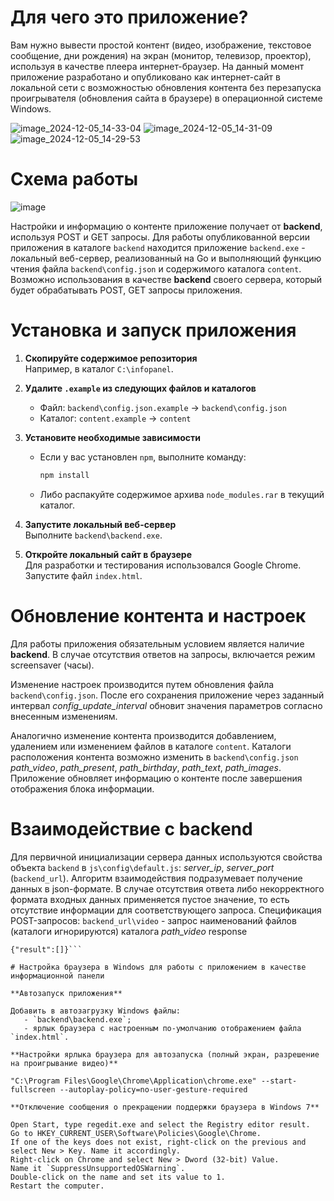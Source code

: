 # Для чего это приложение?
Вам нужно вывести простой контент (видео, изображение, текстовое сообщение, дни рождения) на экран (монитор, телевизор, проектор), используя в качестве плеера интернет-браузер.
На данный момент приложение разработано и опубликовано как интернет-сайт в локальной сети с возможностью обновления контента без перезапуска проигрывателя (обновления сайта в браузере) в операционной системе Windows.


![image_2024-12-05_14-33-04](https://github.com/user-attachments/assets/e441bb41-f3c8-4c42-b6af-74069663e0ea)
![image_2024-12-05_14-31-09](https://github.com/user-attachments/assets/cb2e8fc7-5234-4fe0-bf22-14badfaa015e)
![image_2024-12-05_14-29-53](https://github.com/user-attachments/assets/5819695c-a8ed-4b71-a592-fc19d619c99a)

# Схема работы

![image](https://github.com/user-attachments/assets/d73e8e8c-adfa-4356-a68f-053732a71d9f)

Настройки и информацию о контенте приложение получает от **backend**, используя POST и GET запросы. Для работы опубликованной версии приложения в каталоге `backend` находится приложение `backend.exe` - локальный веб-сервер, реализованный на Go и выполняющий функцию чтения файла `backend\config.json` и содержимого каталога `content`.
Возможно использования в качестве **backend** своего сервера, который будет обрабатывать POST, GET запросы приложения.

# Установка и запуск приложения

1. **Скопируйте содержимое репозитория**  
   Например, в каталог `C:\infopanel`.

2. **Удалите `.example` из следующих файлов и каталогов**  
   - Файл: `backend\config.json.example` → `backend\config.json`  
   - Каталог: `content.example` → `content`

3. **Установите необходимые зависимости**  
   - Если у вас установлен `npm`, выполните команду:  
     ```bash
     npm install
     ```
   - Либо распакуйте содержимое архива `node_modules.rar` в текущий каталог.

4. **Запустите локальный веб-сервер**  
   Выполните `backend\backend.exe`.

5. **Откройте локальный сайт в браузере**  
   Для разработки и тестирования использовался Google Chrome. Запустите файл `index.html`.

# Обновление контента и настроек

Для работы приложения обязательным условием является наличие **backend**. В случае отсутствия ответов на запросы, включается режим screensaver (часы).

Изменение настроек производится путем обновления файла `backend\config.json`. После его сохранения приложение через заданный интервал _config_update_interval_ обновит значения параметров согласно внесенным изменениям.

Аналогично изменение контента производится добавлением, удалением или изменением файлов в каталоге `content`. Каталоги расположения контента возможно изменить в `backend\config.json` _path_video_, _path_present_, _path_birthday_, _path_text_, _path_images_. Приложение обновляет информацию о контенте после завершения отображения блока информации.

# Взаимодействие с backend
Для первичной инициализации сервера данных используются свойства объекта `backend` в `js\config\default.js`: _server_ip_, _server_port_ (`backend_url`).
Алгоритм взаимодействия подразумевает получение данных в json-формате. В случае отсутствия ответа либо некорректного формата входных данных применяется пустое значение, то есть отсутствие информации для соответствующего запроса.
Спецификация POST-запросов:
`backend_url\video` - запрос наименований файлов (каталоги игнорируются) каталога _path_video_
response
```{"result":["video1.mp4","video2.mp4"]}
{"result":[]}```

# Настройка браузера в Windows для работы с приложением в качестве информационной панели

**Автозапуск приложения**

Добавить в автозагрузку Windows файлы:
   - `backend\backend.exe`;
   - ярлык браузера с настроенным по-умолчанию отображением файла `index.html`.

**Настройки ярлыка браузера для автозапуска (полный экран, разрешение на проигрывание видео)**

"C:\Program Files\Google\Chrome\Application\chrome.exe" --start-fullscreen --autoplay-policy=no-user-gesture-required

**Отключение сообщения о прекращении поддержки браузера в Windows 7**

Open Start, type regedit.exe and select the Registry editor result.
Go to HKEY_CURRENT_USER\Software\Policies\Google\Chrome.
If one of the keys does not exist, right-click on the previous and select New > Key. Name it accordingly.
Right-click on Chrome and select New > Dword (32-bit) Value.
Name it `SuppressUnsupportedOSWarning`.
Double-click on the name and set its value to 1.
Restart the computer.

